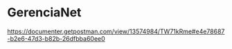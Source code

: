 # GerenciaNet

https://documenter.getpostman.com/view/13574984/TW71kRme#e4e78687-b2e6-47d3-b82b-26dfbba60ee0